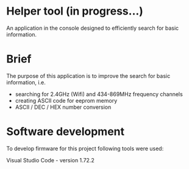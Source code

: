 # Helper tool (in progress...)
An application in the console designed to efficiently search for basic information.

# Brief
The purpose of this application is to improve the search for basic information, i.e.
- searching for 2.4GHz (Wifi) and 434-869MHz frequency channels
- creating ASCII code for eeprom memory
- ASCII / DEC / HEX number conversion

# Software development
To develop firmware for this project following tools were used:

Visual Studio Code - version 1.72.2
